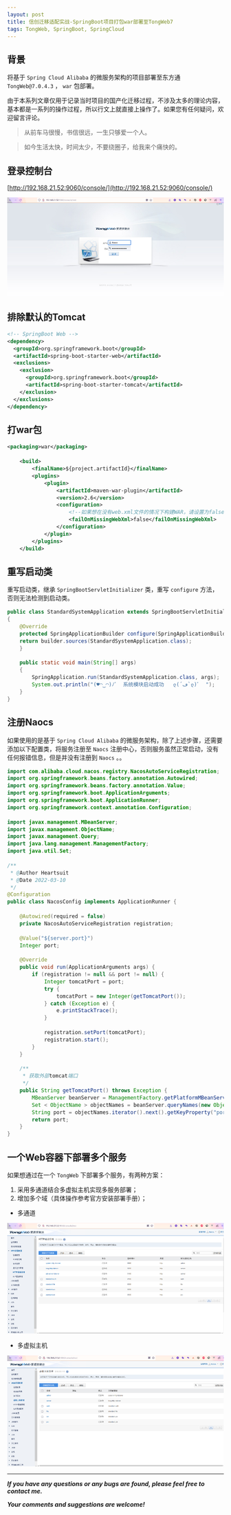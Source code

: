 ```yaml
---
layout: post
title: 信创迁移适配实战-SpringBoot项目打包war部署至TongWeb7
tags: TongWeb, SpringBoot, SpringCloud
---
```


## 背景

将基于 `Spring Cloud Alibaba` 的微服务架构的项目部署至东方通 `TongWeb@7.0.4.3` ， `war` 包部署。

由于本系列文章仅用于记录当时项目的国产化迁移过程，不涉及太多的理论内容，基本都是一系列的操作过程，所以行文上就直接上操作了。如果您有任何疑问，欢迎留言评论。

> 从前车马很慢，书信很远，一生只够爱一个人。

> 如今生活太快，时间太少，不要绕圈子，给我来个痛快的。

## 登录控制台

[http://192.168.21.52:9060/console/](http://192.168.21.52:9060/console/)

![2022-04-03-Console.png](https://github.com/heartsuit/heartsuit.github.io/raw/master/pictures/2022-04-03-Console.png)

## 排除默认的Tomcat

```xml
<!-- SpringBoot Web -->
<dependency>
  <groupId>org.springframework.boot</groupId>
  <artifactId>spring-boot-starter-web</artifactId>
  <exclusions>
    <exclusion>
      <groupId>org.springframework.boot</groupId>
      <artifactId>spring-boot-starter-tomcat</artifactId>
    </exclusion>
  </exclusions>
</dependency>
```

## 打war包

```xml
<packaging>war</packaging>

    <build>
        <finalName>${project.artifactId}</finalName>
        <plugins>
            <plugin>
                <artifactId>maven-war-plugin</artifactId>
                <version>2.6</version>
                <configuration>
                    <!--如果想在没有web.xml文件的情况下构建WAR，请设置为false。-->
                    <failOnMissingWebXml>false</failOnMissingWebXml>
                </configuration>
            </plugin>
        </plugins>
    </build>
```

## 重写启动类

重写启动类，继承 `SpringBootServletInitializer` 类，重写 `configure` 方法，否则无法检测到启动类。

```java
public class StandardSystemApplication extends SpringBootServletInitializer
{
    @Override
    protected SpringApplicationBuilder configure(SpringApplicationBuilder builder) {
    return builder.sources(StandardSystemApplication.class);
    }

    public static void main(String[] args)
    {
        SpringApplication.run(StandardSystemApplication.class, args);
        System.out.println("(♥◠‿◠)ﾉﾞ  系统模块启动成功   ლ(´ڡ`ლ)ﾞ  ");
    }
}
```

## 注册Naocs

如果使用的是基于 `Spring Cloud Alibaba` 的微服务架构，除了上述步骤，还需要添加以下配置类，将服务注册至 `Naocs` 注册中心，否则服务虽然正常启动，没有任何报错信息，但是并没有注册到 `Naocs` 。。

```java
import com.alibaba.cloud.nacos.registry.NacosAutoServiceRegistration;
import org.springframework.beans.factory.annotation.Autowired;
import org.springframework.beans.factory.annotation.Value;
import org.springframework.boot.ApplicationArguments;
import org.springframework.boot.ApplicationRunner;
import org.springframework.context.annotation.Configuration;

import javax.management.MBeanServer;
import javax.management.ObjectName;
import javax.management.Query;
import java.lang.management.ManagementFactory;
import java.util.Set;

/**
 * @Author Heartsuit
 * @Date 2022-03-10
 */
@Configuration
public class NacosConfig implements ApplicationRunner {

    @Autowired(required = false)
    private NacosAutoServiceRegistration registration;

    @Value("${server.port}")
    Integer port;

    @Override
    public void run(ApplicationArguments args) {
        if (registration != null && port != null) {
            Integer tomcatPort = port;
            try {
                tomcatPort = new Integer(getTomcatPort());
            } catch (Exception e) {
                e.printStackTrace();
            }

            registration.setPort(tomcatPort);
            registration.start();
        }
    }

    /**
     * 获取外部tomcat端口
     */
    public String getTomcatPort() throws Exception {
        MBeanServer beanServer = ManagementFactory.getPlatformMBeanServer();
        Set < ObjectName > objectNames = beanServer.queryNames(new ObjectName("*:type=Connector,*"), Query.match(Query.attr("protocol"), Query.value("HTTP/1.1")));
        String port = objectNames.iterator().next().getKeyProperty("port");
        return port;
    }
}
```

## 一个Web容器下部署多个服务

如果想通过在一个 `TongWeb` 下部署多个服务，有两种方案：

1. 采用多通道结合多虚拟主机实现多服务部署；
2. 增加多个域（具体操作参考官方安装部署手册）；

* 多通道

![2022-04-03-MultiChannel.png](https://github.com/heartsuit/heartsuit.github.io/raw/master/pictures/2022-04-03-MultiChannel.png)

* 多虚拟主机

![2022-04-03-MultiVHost.png](https://github.com/heartsuit/heartsuit.github.io/raw/master/pictures/2022-04-03-MultiVHost.png)

---

***If you have any questions or any bugs are found, please feel free to contact me.***

***Your comments and suggestions are welcome!***
